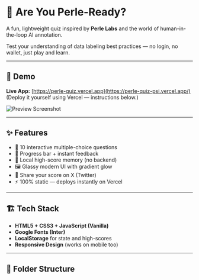 # 🧠 Are You Perle-Ready?

A fun, lightweight quiz inspired by **Perle Labs** and the world of human-in-the-loop AI annotation.

Test your understanding of data labeling best practices — no login, no wallet, just play and learn.

---

## 🚀 Demo
**Live App:** [https://perle-quiz.vercel.app](https://perle-quiz-psi.vercel.app/)  
(Deploy it yourself using Vercel — instructions below.)

![Preview Screenshot](./preview.png)

---

## ✨ Features
- 🎯 10 interactive multiple-choice questions  
- 🧩 Progress bar + instant feedback  
- 💾 Local high-score memory (no backend)  
- 🖼️ Glassy modern UI with gradient glow  
- 🔗 Share your score on X (Twitter)  
- ⚡ 100% static — deploys instantly on Vercel  

---

## 🏗️ Tech Stack
- **HTML5 + CSS3 + JavaScript (Vanilla)**  
- **Google Fonts (Inter)**  
- **LocalStorage** for state and high-scores  
- **Responsive Design** (works on mobile too)

---

## 📂 Folder Structure

